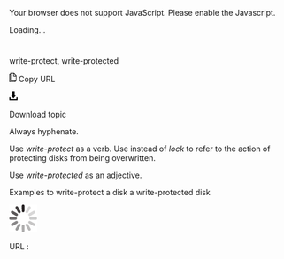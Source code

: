 Your browser does not support JavaScript. Please enable the Javascript.

Loading...

# 

write-protect, write-protected

![Copy URL](media/write-protect-write-protected/Copy.png)
Copy URL

![Download](media/write-protect-write-protected/Download.png)

Download topic

Always hyphenate. 

Use *write-protect* as a verb. Use instead of *lock* to refer to the action of protecting disks from being overwritten. 

Use *write-protected* as an adjective.

Examples
to write-protect a disk
a write-protected disk 

![In progress](media/write-protect-write-protected/activity-large.gif)

URL :
